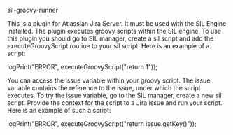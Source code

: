 sil-groovy-runner

This is a plugin for Atlassian Jira Server.
It must be used with the SIL Engine installed.
The plugin executes groovy scripts within the SIL engine.
To use this plugin you should go to SIL manager, create a sil script and add the executeGroovyScript routine to your sil script.
Here is an example of a script:

logPrint("ERROR", executeGroovyScript("return 1"));

You can access the issue variable within your groovy script. The issue variable contains the reference to the issue, under which the script executes. 
To try the issue variable, go to the SIL manager, create a new sil script. Provide the context for the script to a Jira issue and run your script.
Here is an example of such a script:

logPrint("ERROR", executeGroovyScript("return issue.getKey()"));
